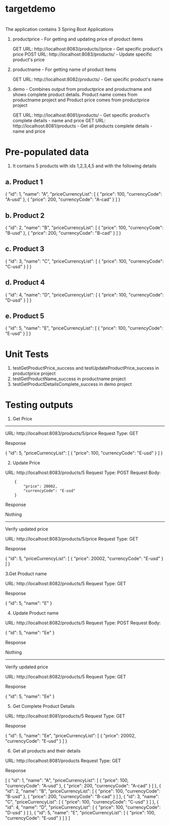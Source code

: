 # targetdemo
#

The application contains 3 Spring Boot Applications

1. productprice - For getting and updating price of product items

   GET URL: http://localhost:8083/products/<productid>/price - Get specific product's price
   POST URL: http://localhost:8083/products/<productid> - Update specific product's price
   
   
2. productname - For getting name of product items 

   GET URL: http://localhost:8082/products/<productid> - Get specific product's name

   
3. demo - Combines output from productprice and productname and shows
   complete product details. Product name comes from productname project and 
   Product price comes from productprice project 
   
   GET URL: http://localhost:8081/products/<productid> - Get specific product's complete details - name and price
   GET URL: http://localhost:8081/products - Get all products complete details - name and price
   
   
Pre-populated data
==================

1. It contains 5 products with ids 1,2,3,4,5 and with the following details 

a. Product 1 
------------

{
    "id": 1,
    "name": "A",
    "priceCurrencyList": [
        {
            "price": 100,
            "currencyCode": "A-usd"
        },
        {
            "price": 200,
            "currencyCode": "A-cad"
        }
    ]
}

b. Product 2
------------

{
    "id": 2,
    "name": "B",
    "priceCurrencyList": [
        {
            "price": 100,
            "currencyCode": "B-usd"
        },
        {
            "price": 200,
            "currencyCode": "B-cad"
        }
    ]
}

c. Product 3
------------

{
    "id": 3,
    "name": "C",
    "priceCurrencyList": [
        {
            "price": 100,
            "currencyCode": "C-usd"
        }
    ]
}

d. Product 4
------------

{
    "id": 4,
    "name": "D",
    "priceCurrencyList": [
        {
            "price": 100,
            "currencyCode": "D-usd"
        }
    ]
}

e. Product 5 
------------

{
    "id": 5,
    "name": "E",
    "priceCurrencyList": [
        {
            "price": 100,
            "currencyCode": "E-usd"
        }
    ]
}   


Unit Tests
==========

1. testGetProductPrice_success and testUpdateProductPrice_success in productprice project
2. testGetProductName_success in productname project
3. testGetProductDetailsComplete_success in demo project


Testing outputs
===============

1. Get Price
------------

URL: http://localhost:8083/products/5/price
Request Type: GET

Response

{
    "id": 5,
    "priceCurrencyList": [
        {
            "price": 100,
            "currencyCode": "E-usd"
        }
    ]
}


2. Update Price

URL: http://localhost:8083/products/5
Request Type: POST
Request Body:

        {
            "price": 20002,
            "currencyCode": "E-usd"
        }
		
Response

Nothing

-----------------------------------

Verify updated price

URL: http://localhost:8083/products/5/price
Request Type: GET

Response

{
    "id": 5,
    "priceCurrencyList": [
        {
            "price": 20002,
            "currencyCode": "E-usd"
        }
    ]
}


3.Get Product name

URL: http://localhost:8082/products/5
Request Type: GET

Response

{
    "id": 5,
    "name": "E"
}

4. Update Product name


URL: http://localhost:8082/products/5
Request Type: POST
Request Body:

{
    "id": 5,
    "name": "Ee"
}
		
Response

Nothing

-----------------------------------

Verify updated price

URL: http://localhost:8082/products/5
Request Type: GET

Response

{
    "id": 5,
    "name": "Ee"
}


5. Get Complete Product Details

URL: http://localhost:8081/products/5
Request Type: GET

Response

{
    "id": 5,
    "name": "Ee",
    "priceCurrencyList": [
        {
            "price": 20002,
            "currencyCode": "E-usd"
        }
    ]
}

6. Get all products and their details

URL: http://localhost:8081/products
Request Type: GET

Response

[
    {
        "id": 1,
        "name": "A",
        "priceCurrencyList": [
            {
                "price": 100,
                "currencyCode": "A-usd"
            },
            {
                "price": 200,
                "currencyCode": "A-cad"
            }
        ]
    },
    {
        "id": 2,
        "name": "B",
        "priceCurrencyList": [
            {
                "price": 100,
                "currencyCode": "B-usd"
            },
            {
                "price": 200,
                "currencyCode": "B-cad"
            }
        ]
    },
    {
        "id": 3,
        "name": "C",
        "priceCurrencyList": [
            {
                "price": 100,
                "currencyCode": "C-usd"
            }
        ]
    },
    {
        "id": 4,
        "name": "D",
        "priceCurrencyList": [
            {
                "price": 100,
                "currencyCode": "D-usd"
            }
        ]
    },
    {
        "id": 5,
        "name": "E",
        "priceCurrencyList": [
            {
                "price": 100,
                "currencyCode": "E-usd"
            }
        ]
    }
]


		

